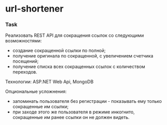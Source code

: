 # url-shortener

### Task

Реализовать REST API для сокращения ссылок со следующими возможностями:
* создание сокращенной ссылки по полной;
* получение оригинала по сокращенной, с увеличением счетчика посещений;
* получение списка всех сокращенных ссылок с количеством переходов.

Технологии: ASP.NET Web Api, MongoDB

Опциональные усложнения:
* запоминать пользователя без регистрации - показывать ему только сокращенные им ссылки;
* при заходе этого же пользователя в режиме инкогнито, сокращенные им ранее ссылки он не должен видеть.